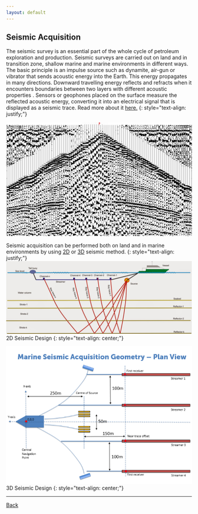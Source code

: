 ```yaml
---
layout: default
---
```


## Seismic Acquisition
The seismic survey is an essential part of the
whole cycle of petroleum exploration and production.
Seismic surveys are carried out on land and in transition
zone, shallow marine and marine environments in different ways.
The basic principle is an impulse
source such as dynamite, air-gun or vibrator that sends
acoustic energy into the Earth. This energy propagates
in many directions. Downward travelling energy
reflects and refracts when it encounters boundaries
between two layers with different acoustic properties
. Sensors or geophones placed on the surface
measure the reflected acoustic energy, converting
it into an electrical signal that is displayed as a seismic
trace. Read more about it [here.](http://www.parkseismic.com/Whatisseismicsurvey.html)
{: style="text-align: justify;"}

![Seismic_trace](../assets/img/Seismictrace.jpg)


Seismic acquisition can be performed both on land and in marine environments by using [2D](https://www.youtube.com/watch?v=1iR20AUGzeo) or [3D](https://www.youtube.com/watch?v=sWtymRNbqaE) seismic method.
{: style="text-align: justify;"}
![2D_Seismic](../assets/img/2D_Seismic.jpg)
2D Seismic Design
{: style="text-align: center;"}

![3D_Seismic](../assets/img/3D_Seismic.png)
3D Seismic Design
{: style="text-align: center;"}
* * *
[Back](./upstream.html)